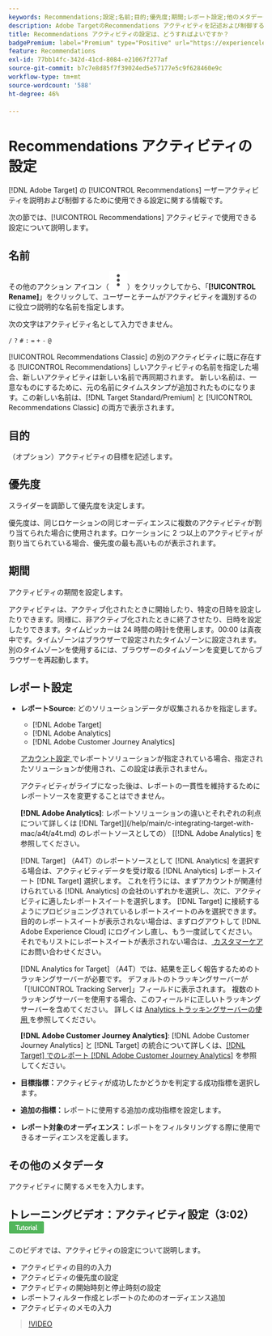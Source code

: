 ```yaml
---
keywords: Recommendations;設定;名前;目的;優先度;期間;レポート設定;他のメタデータ
description: Adobe TargetのRecommendations アクティビティを記述および制御するために使用する設定を行う方法について説明します。
title: Recommendations アクティビティの設定は、どうすればよいですか？
badgePremium: label="Premium" type="Positive" url="https://experienceleague.adobe.com/docs/target/using/introduction/intro.html?lang=ja#premium newtab=true" tooltip="Target Premium に含まれる機能を確認してください。"
feature: Recommendations
exl-id: 77bb14fc-342d-41cd-8084-e21067f277af
source-git-commit: b7c7e8d85f7f39024ed5e57177e5c9f628460e9c
workflow-type: tm+mt
source-wordcount: '588'
ht-degree: 46%

---
```


# Recommendations アクティビティの設定

[!DNL Adobe Target] の [!UICONTROL Recommendations] ーザーアクティビティを説明および制御するために使用できる設定に関する情報です。

次の節では、[!UICONTROL Recommendations] アクティビティで使用できる設定について説明します。

## 名前

その他のアクション アイコン（![ その他のアクション アイコン ](/help/main/assets/icons/MoreSmallListVert.svg)）をクリックしてから、「**[!UICONTROL Rename]**」をクリックして、ユーザーとチームがアクティビティを識別するのに役立つ説明的な名前を指定します。

次の文字はアクティビティ名として入力できません。

`/`
`?`
`#`
`:`
`=`
`+`
`-`
`@`

[!UICONTROL Recommendations Classic] の別のアクティビティに既に存在する [!UICONTROL Recommendations] しいアクティビティの名前を指定した場合、新しいアクティビティは新しい名前で再同期されます。 新しい名前は、一意なものにするために、元の名前にタイムスタンプが追加されたものになります。この新しい名前は、[!DNL Target Standard/Premium] と [!UICONTROL Recommendations Classic] の両方で表示されます。

## 目的

（オプション）アクティビティの目標を記述します。

## 優先度

スライダーを調節して優先度を決定します。

優先度は、同じロケーションの同じオーディエンスに複数のアクティビティが割り当てられた場合に使用されます。ロケーションに 2 つ以上のアクティビティが割り当てられている場合、優先度の最も高いものが表示されます。

## 期間

アクティビティの期間を設定します。

アクティビティは、アクティブ化されたときに開始したり、特定の日時を設定したりできます。同様に、非アクティブ化されたときに終了させたり、日時を設定したりできます。タイムピッカーは 24 時間の時計を使用します。00:00 は真夜中です。タイムゾーンはブラウザーで設定されたタイムゾーンに設定されます。別のタイムゾーンを使用するには、ブラウザーのタイムゾーンを変更してからブラウザーを再起動します。

## レポート設定

* **レポートSource:** どのソリューションデータが収集されるかを指定します。

   * [!DNL Adobe Target]
   * [!DNL Adobe Analytics]
   * [!DNL Adobe Customer Journey Analytics]

  [ アカウント設定 ](/help/main/administrating-target/reporting.md) でレポートソリューションが指定されている場合、指定されたソリューションが使用され、この設定は表示されません。

  アクティビティがライブになった後は、レポートの一貫性を維持するためにレポートソースを変更することはできません。

  **[!DNL Adobe Analytics]**: レポートソリューションの違いとそれぞれの利点について詳しくは  [!DNL Target]](/help/main/c-integrating-target-with-mac/a4t/a4t.md) のレポートソースとしての） [[!DNL Adobe Analytics]  を参照してください。

  [!DNL Target] （A4T）のレポートソースとして [!DNL Analytics] を選択する場合は、アクティビティデータを受け取る [!DNL Analytics] レポートスイート [!DNL Target] 選択します。 これを行うには、まずアカウントが関連付けられている [!DNL Analytics] の会社のいずれかを選択し、次に、アクティビティに適したレポートスイートを選択します。 [!DNL Target] に接続するようにプロビジョニングされているレポートスイートのみを選択できます。 目的のレポートスイートが表示されない場合は、まずログアウトして [!DNL Adobe Experience Cloud] にログインし直し、もう一度試してください。 それでもリストにレポートスイートが表示されない場合は、[ カスタマーケア ](/help/main/cmp-resources-and-contact-information.md#reference_ACA3391A00EF467B87930A450050077C) にお問い合わせください。

  [!DNL Analytics for Target] （A4T）では、結果を正しく報告するためのトラッキングサーバーが必要です。 デフォルトのトラッキングサーバーが「[!UICONTROL Tracking Server]」フィールドに表示されます。 複数のトラッキングサーバーを使用する場合、このフィールドに正しいトラッキングサーバーを含めてください。 詳しくは [Analytics トラッキングサーバーの使用 ](/help/main/c-integrating-target-with-mac/a4t/analytics-tracking-server.md#task_72077BA7E93C4A65A715A18F32228823) を参照してください。

  **[!DNL Adobe Customer Journey Analytics]**: [!DNL Adobe Customer Journey Analytics] と [!DNL Target] の統合について詳しくは、[[!DNL Target]  でのレポート  [!DNL Adobe Customer Journey Analytics]](/help/main/c-integrating-target-with-mac/cja/target-reporting-in-cja.md) を参照してください。

* **目標指標：**&#x200B;アクティビティが成功したかどうかを判定する成功指標を選択します。
* **追加の指標：**&#x200B;レポートに使用する追加の成功指標を設定します。
* **レポート対象のオーディエンス：**&#x200B;レポートをフィルタリングする際に使用できるオーディエンスを定義します。

## その他のメタデータ

アクティビティに関するメモを入力します。

## トレーニングビデオ：アクティビティ設定（3:02） ![ チュートリアルバッジ ](/help/main/assets/tutorial.png)

このビデオでは、アクティビティの設定について説明します。

* アクティビティの目的の入力
* アクティビティの優先度の設定
* アクティビティの開始時刻と停止時刻の設定
* レポートフィルター作成とレポートのためのオーディエンス追加
* アクティビティのメモの入力

>[!VIDEO](https://video.tv.adobe.com/v/17381)
